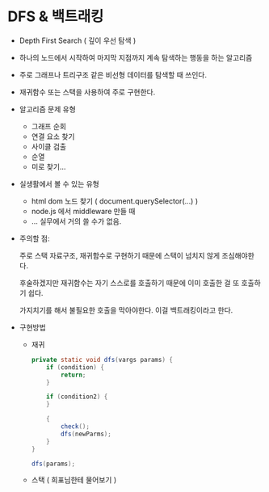# DFS & 백트래킹

- Depth First Search ( 깊이 우선 탐색 )

- 하나의 노드에서 시작하여 마지막 지점까지 계속 탐색하는 행동을 하는 알고리즘

- 주로 그래프나 트리구조 같은 비선형 데이터를 탐색할 때 쓰인다.

- 재귀함수 또는 스택을 사용하여 주로 구현한다.

- 알고리즘 문제 유형
    - 그래프 순회
    - 연결 요소 찾기
    - 사이클 검출
    - 순열
    - 미로 찾기…

- 실생활에서 볼 수 있는 유형
    - html dom 노드 찾기 ( document.querySelector(…) )
    - node.js 에서 middleware 만들 때
    - … 실무에서 거의 쓸 수가 없음.

- 주의할 점:

  주로 스택 자료구조, 재귀함수로 구현하기 때문에 스택이 넘치지 않게 조심해야한다.

  후술하겠지만 재귀함수는 자기 스스로를 호출하기 때문에 이미 호출한 걸 또 호출하기 쉽다.

  가지치기를 해서 불필요한 호출을 막아야한다. 이걸 백트래킹이라고 한다.


- 구현방법
    - 재귀

        ```java
        private static void dfs(vargs params) {
        	if (condition) {
        		return;
        	}
        
        	if (condition2) {
        	}
        
        	{
        		check();
        		dfs(newParms);
        	}
        }
        
        dfs(params);
        ```

    - 스택 ( 희표님한테 물어보기 )